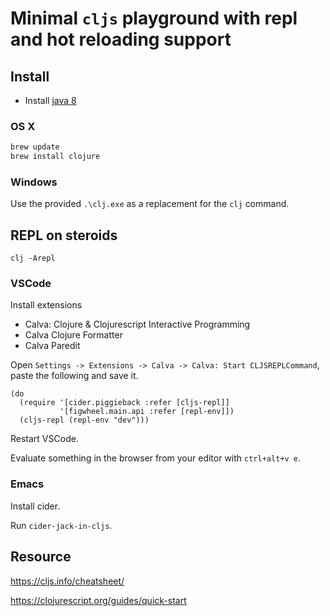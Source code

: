 # Minimal `cljs` playground with repl and hot reloading support

## Install

- Install [java 8](https://www.oracle.com/technetwork/java/javase/downloads/jdk8-downloads-2133151.html)


### OS X

```sh
brew update
brew install clojure
```

### Windows

Use the provided `.\clj.exe` as a replacement for the `clj` command.

## REPL on steroids

```
clj -Arepl
```

### VSCode

Install extensions

- Calva: Clojure & Clojurescript Interactive Programming
- Calva Clojure Formatter
- Calva Paredit

Open `Settings -> Extensions -> Calva -> Calva: Start CLJSREPLCommand`, paste the following and save it.

```
(do
  (require '[cider.piggieback :refer [cljs-repl]]
           '[figwheel.main.api :refer [repl-env]])
  (cljs-repl (repl-env "dev")))
```

Restart VSCode.

Evaluate something in the browser from your editor with `ctrl+alt+v e`.

### Emacs

Install cider.

Run `cider-jack-in-cljs`.

## Resource

https://cljs.info/cheatsheet/

https://clojurescript.org/guides/quick-start
